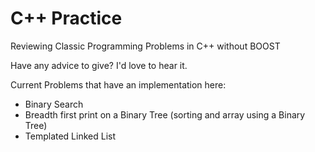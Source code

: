 # C++ Practice
Reviewing Classic Programming Problems in C++ without BOOST

Have any advice to give? I'd love to hear it. 

Current Problems that have an implementation here: 

<ul>
  <li>Binary Search <make BSearch></li>
  <li>Breadth first print on a Binary Tree (sorting and array using a Binary Tree)  <make BreadthFirst></li>
  <li>Templated Linked List <make TList></li>
</ul>
